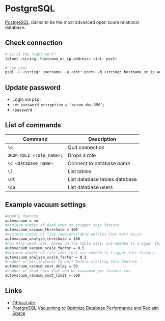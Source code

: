 # PostgreSQL

[PostgreSQL](https://www.postgresql.org/) claims to be the most advanced open soure relational database.

## Check connection

```bash
# is it the right port?
telnet <string: hostname_or_ip_address> <int: port>

# use psql
psql -U <string: username> -p <int: port> -h <string: hostname_or_ip_address> -d <string: database_name>
```

## Update password

* Login via psql
* `set password_encryption = 'scram-sha-256';`
* `\password`

## List of commands

| Command | Description |
| --- | --- |
| `\q` | Quit connection |
| `DROP ROLE <role_name>;` | Drops a role |
| `\c <database_name>` | Connect to database name |
| `\l` | List tables |
| `\dt` | List database tables database |
| `\du` | List database users |

## Example vacuum settings

```bash
#enable feature
autovacuum = on
#minimum number of dead rows to trigger this feature
autovacuum_vacuum_threshold = 100
#minimum number of live rows/available entries that must exist
autovacuum_analyze_threshold = 100
#how many dead rows, based on the table size, are needed to trigger this feature
autovacuum_vacuum_scale_factor = 0.5
#minimum number of live rows that are needed to trigger this feature
autovacuum_analyze_scale_factor = 0.2
#number of milliseconds to wait before starting this feature
autovacuum_vacuum_cost_delay = 50
#number of dead rows that can be vacuumed per feature run
autovacuum_vacuum_cost_limit = 500
```

## Links

* [Official site](https://www.postgresql.org/)
* [PostgreSQL Vacuuming to Optimize Database Performance and Reclaim Space](https://www.percona.com/blog/postgresql-vacuuming-to-optimize-database-performance-and-reclaim-space/)

